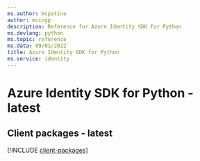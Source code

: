 ```yaml
---
ms.author: mcpatino
author: mccoyp
description: Reference for Azure Identity SDK for Python
ms.devlang: python
ms.topic: reference
ms.data: 09/01/2022
title: Azure Identity SDK for Python
ms.service: identity
---
```

# Azure Identity SDK for Python - latest

## Client packages - latest
[!INCLUDE [client-packages](identity-client-index.md)]